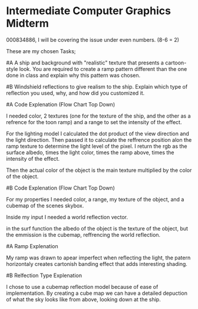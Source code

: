 # Intermediate Computer Graphics Midterm
 
000834886,
I will be covering the issue under even numbers. (8-6 = 2)

These are my chosen Tasks;

#A
A ship and background with "realistic" texture that presents a cartoon-style look. You are required to create a ramp pattern different than the one done in class and explain why this pattern was chosen. 

#B
Windshield reflections to give realism to the ship. Explain which type of reflection you used, why, and how did you customized it.

#A Code Explenation (Flow Chart Top Down)

I needed color, 2 textures (one for the texture of the ship, and the other as a refrence for the toon ramp) and a range to set the intensity of the effect.

For the lighting model I calculated the dot product of the view direction and the light direction.
Then passed it to calculate the reffrence position alon the ramp texture to determine the light level of the pixel.
I return the rgb as the surface albedo, times the light color, times the ramp above, times the intensity of the effect.

Then the actual color of the object is the main texture multiplied by the color of the object.

#B Code Explenation (Flow Chart Top Down)

For my properties I needed color, a range, my texture of the object, and a cubemap of the scenes skybox. 

Inside my input I needed a world reflection vector.

in the surf function the albedo of the object is the texture of the object, but the emmission is the cubemap, reffrencing the world reflection.

#A Ramp Explenation

My ramp was drawn to apear imperfect when reflecting the light, the patern horizontaly creates cartonish banding effect that adds interesting shading.

#B Relfection Type Explenation

I chose to use a cubemap reflection model because of ease of implementation. By creating a cube map we can have a detailed depuction of what the sky looks like from above, looking down at the ship. 
